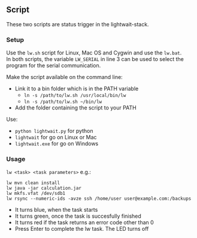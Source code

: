 ## Script

These two scripts are status trigger in the lightwait-stack.

### Setup

Use the `lw.sh` script for Linux, Mac OS and Cygwin and use the `lw.bat`.  
In both scripts, the variable `LW_SERIAL` in line 3 can be used to select the program for the serial communication.

Make the script available on the command line:

* Link it to a bin folder which is in the PATH variable
    * `ln -s /path/to/lw.sh /usr/local/bin/lw`
    * `ln -s /path/to/lw.sh ~/bin/lw`
* Add the folder containing the script to your PATH

Use:

* `python lightwait.py` for python
* `lightwait` for go on Linux or Mac
* `lightwait.exe` for go on Windows 

### Usage

`lw <task> <task parameters>`
e.g.:

    lw mvn clean install
    lw java -jar calculation.jar
    lw mkfs.vfat /dev/sdb1
    lw rsync --numeric-ids -avze ssh /home/user user@example.com:/backups 

* It turns blue, when the task starts
* It turns green, once the task is succesfully finished
* It turns red if the task returns an error code other than 0
* Press Enter to complete the lw task. The LED turns off